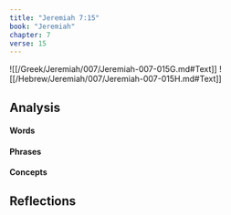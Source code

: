 ```yaml
---
title: "Jeremiah 7:15"
book: "Jeremiah"
chapter: 7
verse: 15
---
```

![[/Greek/Jeremiah/007/Jeremiah-007-015G.md#Text]]
![[/Hebrew/Jeremiah/007/Jeremiah-007-015H.md#Text]]

## Analysis

#### Words

#### Phrases

#### Concepts

## Reflections
